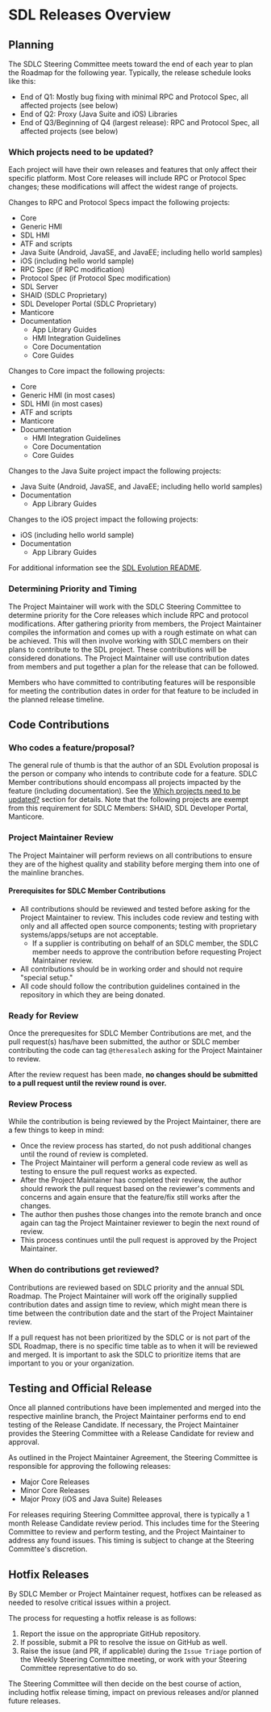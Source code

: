 # SDL Releases Overview

## Planning

The SDLC Steering Committee meets toward the end of each year to plan the Roadmap for the following year.  Typically, the release schedule looks like this:

- End of Q1: Mostly bug fixing with minimal RPC and Protocol Spec, all affected projects (see below)
- End of Q2: Proxy (Java Suite and iOS) Libraries
- End of Q3/Beginning of Q4 (largest release): RPC and Protocol Spec, all affected projects (see below)

### Which projects need to be updated?<a id="which-projects-need-to-be-updated?"></a>

Each project will have their own releases and features that only affect their specific platform. Most Core releases will include RPC or Protocol Spec changes; these modifications will affect the widest range of projects.

Changes to RPC and Protocol Specs impact the following projects:

- Core
- Generic HMI
- SDL HMI
- ATF and scripts
- Java Suite (Android, JavaSE, and JavaEE; including hello world samples)
- iOS (including hello world sample)
- RPC Spec (if RPC modification)
- Protocol Spec (if Protocol Spec modification)
- SDL Server
- SHAID (SDLC Proprietary)
- SDL Developer Portal (SDLC Proprietary)
- Manticore
- Documentation
   - App Library Guides
   - HMI Integration Guidelines
   - Core Documentation
   - Core Guides

Changes to Core impact the following projects:

- Core
- Generic HMI (in most cases)
- SDL HMI (in most cases)
- ATF and scripts
- Manticore
- Documentation
   - HMI Integration Guidelines
   - Core Documentation
   - Core Guides
    
Changes to the Java Suite project impact the following projects:

- Java Suite (Android, JavaSE, and JavaEE; including hello world samples)
- Documentation
   - App Library Guides


Changes to the iOS project impact the following projects:

- iOS (including hello world sample)
- Documentation
   - App Library Guides

For additional information see the [SDL Evolution README](https://github.com/smartdevicelink/sdl_evolution/blob/master/README.md).

### Determining Priority and Timing

The Project Maintainer will work with the SDLC Steering Committee to determine priority for the Core releases which include RPC and protocol modifications. After gathering priority from members, the Project Maintainer compiles the information and comes up with a rough estimate on what can be achieved. This will then involve working with SDLC members on their plans to contribute to the SDL project. These contributions will be considered donations. The Project Maintainer will use contribution dates from members and put together a plan for the release that can be followed.

Members who have committed to contributing features will be responsible for meeting the contribution dates in order for that feature to be included in the planned release timeline.

## Code Contributions

### Who codes a feature/proposal?

The general rule of thumb is that the author of an SDL Evolution proposal is the person or company who intends to contribute code for a feature. SDLC Member contributions should encompass all projects impacted by the feature (including documentation).  See the [Which projects need to be updated?](#which-projects-need-to-be-updated?) section for details.  Note that the following projects are exempt from this requirement for SDLC Members: SHAID, SDL Developer Portal, Manticore.


### Project Maintainer Review

The Project Maintainer will perform reviews on all contributions to ensure they are of the highest quality and stability before merging them into one of the mainline branches. 

#### Prerequisites for SDLC Member Contributions

- All contributions should be reviewed and tested before asking for the Project Maintainer to review.  This includes code review and testing with only and all affected open source components; testing with proprietary systems/apps/setups are not acceptable.
    - If a supplier is contributing on behalf of an SDLC member, the SDLC member needs to approve the contribution before requesting Project Maintainer review.
- All contributions should be in working order and should not require "special setup." 
- All code should follow the contribution guidelines contained in the repository in which they are being donated.


### Ready for Review

Once the prerequesites for SDLC Member Contributions are met, and the pull request(s) has/have been submitted, the author or SDLC member contributing the code can tag `@theresalech` asking for the Project Maintainer to review.

After the review request has been made, __no changes should be submitted to a pull request until the review round is over.__

### Review Process

While the contribution is being reviewed by the Project Maintainer, there are a few things to keep in mind:

- Once the review process has started, do not push additional changes until the round of review is completed.
- The Project Maintainer will perform a general code review as well as testing to ensure the pull request works as expected.
- After the Project Maintainer has completed their review, the author should rework the pull request based on the reviewer's comments and concerns and again ensure that the feature/fix still works after the changes.
- The author then pushes those changes into the remote branch and once again can tag the Project Maintainer reviewer to begin the next round of review.
- This process continues until the pull request is approved by the Project Maintainer. 


### When do contributions get reviewed?

Contributions are reviewed based on SDLC priority and the annual SDL Roadmap. The Project Maintainer will work off the originally supplied contribution dates and assign time to review, which might mean there is time between the contribution date and the start of the Project Maintainer review.

If a pull request has not been prioritized by the SDLC or is not part of the SDL Roadmap, there is no specific time table as to when it will be reviewed and merged. It is important to ask the SDLC to prioritize items that are important to you or your organization. 

## Testing and Official Release

Once all planned contributions have been implemented and merged into the respective mainline branch, the Project Maintainer performs end to end testing of the Release Candidate.  If necessary, the Project Maintainer provides the Steering Committee with a Release Candidate for review and approval.  

As outlined in the Project Maintainer Agreement, the Steering Committee is responsible for approving the following releases:

- Major Core Releases
- Minor Core Releases
- Major Proxy (iOS and Java Suite) Releases

For releases requiring Steering Committee approval, there is typically a 1 month Release Candidate review period.  This includes time for the Steering Committee to review and perform testing, and the Project Maintainer to address any found issues.  This timing is subject to change at the Steering Committee's discretion.

## Hotfix Releases
By SDLC Member or Project Maintainer request, hotfixes can be released as needed to resolve critical issues within a project.

The process for requesting a hotfix release is as follows:

1. Report the issue on the appropriate GitHub repository.
2. If possible, submit a PR to resolve the issue on GitHub as well.
3. Raise the issue (and PR, if applicable) during the `Issue Triage` portion of the Weekly Steering Committee meeting, or work with your Steering Committee representative to do so.

The Steering Committee will then decide on the best course of action, including hotfix release timing, impact on previous releases and/or planned future releases.